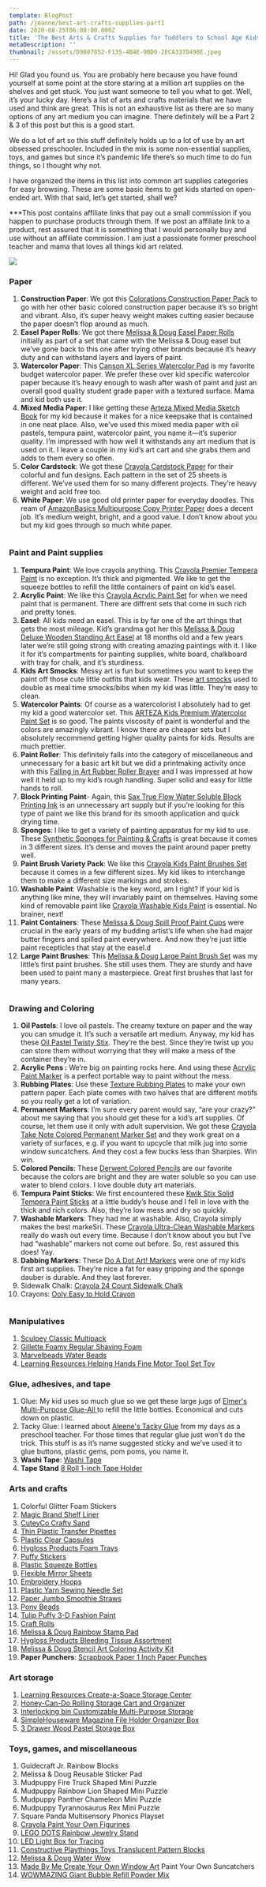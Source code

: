 ```yaml
---
template: BlogPost
path: /jeanne/best-art-crafts-supplies-part1
date: 2020-08-25T06:08:00.000Z
title: 'The Best Arts & Crafts Supplies for Toddlers to School Age Kids, Part 1'
metaDescription: ''
thumbnail: /assets/D9807852-F135-4B4E-9BD0-2ECA337D498E.jpeg
---
```

Hi! Glad you found us. You are probably here because you have found yourself at some point at the store staring at a million art supplies on the shelves and get stuck. You just want someone to tell you what to get. Well, it’s your lucky day. Here’s a list of arts and crafts materials that we have used and think are great. This is not an exhaustive list as there are so many options of any art medium you can imagine. There definitely will be a Part 2 & 3 of this post but this is a good start. 

We do a lot of art so this stuff definitely holds up to a lot of use by an art obsessed preschooler. Included in the mix is some non-essential supplies, toys, and games but since it’s pandemic life there’s so much time to do fun things, so I thought why not. 

I have organized the items in this list into common art supplies categories for easy browsing. These are some basic items to get kids started on open-ended art. With that said, let’s get started, shall we?

\*\**This post contains affiliate links that pay out a small commission if you happen to purchase products through them.  If we post an affiliate link to a product, rest assured that it is something that I would personally buy and use without an affiliate commission. I am just a passionate former preschool teacher and mama that loves all things kid art related. 

![](/assets/daniel-lincoln-HlEu2OvHtI0-unsplash.jpg)

### Paper

1. **Construction Paper**: We got this [Colorations Construction Paper Pack](https://amzn.to/34BRDDG) to go with her other basic colored construction paper because it’s so bright and vibrant. Also, it’s super heavy weight makes cutting easier because the paper doesn’t flop around as much. 
2. **Easel Paper Rolls**: We got there [Melissa & Doug Easel Paper Rolls ](https://amzn.to/2Qt0yiw)initially as part of a set that came with the Melissa & Doug easel but we’ve gone back to this one after trying other brands because it’s heavy duty and can withstand layers and layers of paint. 
3. **Watercolor Paper**: This [Canson XL Series Watercolor Pad](https://amzn.to/3gAFwJs) is my favorite budget watercolor paper. We prefer these over kid specific watercolor paper because it’s heavy enough to wash after wash of paint and just an overall good quality student grade paper with a textured surface. Mama and kid both use it.
4. **Mixed Media Paper**: I like getting these [Arteza Mixed Media Sketch Book](https://amzn.to/3gBpLSp) for my kid because it makes for a nice keepsake that is contained in one neat place. Also, we’ve used this mixed media paper with oil pastels, tempura paint, watercolor paint, you name it—it’s superior quality. I’m impressed with how well it withstands any art medium that is used on it. I leave a couple in my kid’s art cart and she grabs them and adds to them every so often. 
5. **Color Cardstock**: We got these [Crayola Cardstock Paper](https://amzn.to/2YCxVnL) for their colorful and fun designs. Each pattern in the set of 25 sheets is different. We’ve used them for so many different projects. They’re heavy weight and acid free too.
6. **White Paper**: We use good old printer paper for everyday doodles. This ream of [AmazonBasics Multipurpose Copy Printer Paper](https://amzn.to/2YA9AyA) does a decent job. It’s medium weight, bright, and a good value. I don’t know about you but my kid goes through so much white paper.

![]()

### Paint and Paint supplies

1. **Tempura Paint**: We love crayola anything. This [Crayola Premier Tempera Paint](https://amzn.to/3gwfIyd) is no exception. It’s thick and pigmented. We like to get the squeeze bottles to refill the little containers of paint on kid’s easel.
2. **Acrylic Paint**: We like this [Crayola Acrylic Paint Set](https://amzn.to/2QvCATG) for when we need paint that is permanent. There are diffrent sets that come in such rich and pretty tones. 
3. **Easel**: All kids need an easel. This is by far one of the art things that gets the most mileage. Kid’s grandma got her this [Melissa & Doug Deluxe Wooden Standing Art Easel](https://amzn.to/2FXvvcF) at 18 months old and a few years later we’re still going strong with creating amazing paintings with it. I like it for it’s compartments for painting supplies, white board, chalkboard with tray for chalk, and it’s sturdiness. 
4. **Kids Art Smocks**: Messy art is fun but sometimes you want to keep the paint off those cute little outfits that kids wear. These [art smocks](https://amzn.to/2Qp4LE5) used to double as meal time smocks/bibs when my kid was little. They’re easy to clean.
5. **Watercolor Paints**: Of course as a watercolorist I absolutely had to get my kid a good watercolor set. This [ARTEZA Kids Premium Watercolor Paint Set](https://amzn.to/3hsc4qi) is so good. The paints viscosity of paint is wonderful and the colors are amazingly vibrant. I know there are cheaper sets but I absolutely recommend getting higher quality paints for kids. Results are much prettier.
6. **Paint Roller**: This definitely falls into the category of miscellaneous and unnecessary for a basic art kit but we did a printmaking activity once with this [Falling in Art Rubber Roller Brayer](https://amzn.to/2EsNqHS) and I was impressed at how well it held up to my kid’s rough handling. Super solid and easy for little hands to roll. 
7. **Block Printing Paint**- Again, this [Sax True Flow Water Soluble Block Printing Ink](https://amzn.to/2Ex4Ra6) is an unnecessary art supply but if you’re looking for this type of paint we like this brand for its smooth application and quick drying time.
8. **Sponges**: I like to get a variety of painting apparatus for my kid to use. These [Synthetic Sponges for Painting & Crafts](https://amzn.to/32ql9cU) is great because it comes in 3 different sizes. It’s dense and moves the paint around paper pretty well. 
9. **Paint Brush Variety Pack**: We like this [Crayola Kids Paint Brushes Set](https://amzn.to/2ECCUxo) because it comes in a few different sizes. My kid likes to interchange them to make a different size markings and strokes. 
10. **Washable Paint**: Washable is the key word, am I right? If your kid is anything like mine, they will invariably paint on themselves. Having some kind of removable paint like [Crayola Washable Kids Paint](https://amzn.to/34FfIcP) is essential. No brainer, next!
11. **Paint Containers**: These [Melissa & Doug Spill Proof Paint Cups](https://amzn.to/3hy1WMS) were crucial in the early years of my budding artist’s life when she had major butter fingers and spilled paint everywhere. And now they’re just little paint recepticles that stay at the easel.d
12. **Large Paint Brushes**: This [Melissa & Doug Large Paint Brush Set](https://amzn.to/2EADITt) was my little’s first paint brushes. She still uses them. They are sturdy and have been used to paint many a masterpiece. Great first brushes that last for many years. 

![]()

### Drawing and Coloring

1. **Oil Pastels**: I love oil pastels. The creamy texture on paper and the way you can smudge it. It’s such a versatile art medium. Anyway, my kid has these [Oil Pastel Twisty Stix](https://amzn.to/34zRBML). They’re the best. Since they’re twist up you can store them without worrying that they will make a mess of the container they’re in. 
2. **Acrylic Pens :** We’re big on painting rocks here. And using these [Acrylic Paint Marker](https://amzn.to/2EkgT6V) is a perfect portable way to paint without the mess. 
3. **Rubbing Plates**: Use these [Texture Rubbing Plates](https://amzn.to/2EtN8jZ) to make your own pattern paper. Each plate comes with two halves that are different motifs so you really get a lot of variation. 
4. **Permanent Markers**: I’m sure every parent would say, “are your crazy?” about me saying that you should get these for a kid’s art supplies. Of course, let them use it only with adult supervision. We got these [Crayola Take Note Colored Permanent Marker Set](https://amzn.to/34B76UI) and they work great on a variety of surfaces, e.g. if you want to upcycle that milk jug into some window suncatchers. And they cost a few bucks less than Sharpies. Win win. 
5. **Colored Pencils**: These [Derwent Colored Pencils](https://amzn.to/32sfnYh) are our favorite because the colors are bright and they are water soluble so you can use water to blend colors. I love double duty art materials. 
6. **Tempura Paint Sticks**: We first encountered these [Kwik Stix Solid Tempera Paint Sticks](https://amzn.to/3loVmua) at a little buddy’s house and I fell in love with the thick and rich colors. Also, they’re low mess and dry so quickly. 
7. **Washable Markers**: They had me at washable. Also, Crayola simply makes the best markeSri. These [Crayola Ultra-Clean Washable Markers](https://amzn.to/2QtfE7G) really do wash out every time. Because I don’t know about you but I’ve had “washable” markers not come out before. So, rest assured this does! Yay. 
8. **Dabbing Markers**: These [Do A Dot Art! Markers](https://amzn.to/34yTHfO) were one of my kid’s first art supplies. They’re nice a fat for easy gripping and the sponge dauber is durable. And they last forever. 
9. Sidewalk Chalk: [Crayola 24 Count Sidewalk Chalk](https://amzn.to/2QrzS1F)
10. Crayons: [Ooly Easy to Hold Crayon ](https://amzn.to/2D5VTA1)

![]()

### Manipulatives

1. [Sculpey Classic Multipack](https://amzn.to/2EHoPi4)
2. [Gillette Foamy Regular Shaving Foam](https://amzn.to/3lkom6s)
3. [Marvelbeads Water Beads](https://amzn.to/3lq7LhQ)
4. [Learning Resources Helping Hands Fine Motor Tool Set Toy](https://amzn.to/2YAPHHZ)

### [](https://amzn.to/2YAPHHZ)Glue, adhesives, and tape

1. Glue: My kid uses so much glue so we get these large jugs of [Elmer's Multi-Purpose Glue-All ](https://amzn.to/2YBS0ue)to refill the little bottles. Economical and cuts down on plastic. [](https://amzn.to/2YBS0ue)
2. Tacky Glue: I learned about [Aleene's Tacky Glue](https://amzn.to/32sev5X) from my days as a preschool teacher. For those times that regular glue just won’t [](https://amzn.to/32sev5X)do the trick. This stuff is as it’s name suggested sticky and we’ve used it to glue buttons, plastic gems, pom poms, you name it. [](https://amzn.to/32sev5X)
3. **Washi Tape**: [Washi Tape](https://amzn.to/3lzVPtU)
4. **Tape Stand** [8 Roll 1-inch Tape Holder ](https://amzn.to/34zwkCH)

### Arts and crafts

1. Colorful Glitter Foam Stickers
2. [Magic Brand Shelf Liner](https://amzn.to/32I1mpJ)
3. [CuteyCo Crafty Sand](https://amzn.to/2YBL4x0)
4. [Thin Plastic Transfer Pipettes](https://amzn.to/3gtIhfz)
5. [Plastic Clear Capsules](https://amzn.to/32s71zT)
6. [Hygloss Products Foam Trays](https://amzn.to/3lq0GOi)
7. [Puffy Stickers](https://amzn.to/2EtphRw)
8. [Plastic Squeeze Bottles](https://amzn.to/3aZYsA8)
9. [Flexible Mirror Sheets](https://amzn.to/3gwQ0JV)
10. [Embroidery Hoops](https://amzn.to/3gskpJb)
11. [Plastic Yarn Sewing Needle Set](https://amzn.to/2FXDqqp)
12. [Paper Jumbo Smoothie Straws](https://amzn.to/3gBCx3j)
13. [Pony Beads](https://amzn.to/2Qrwkwj)
14. [Tulip Puffy 3-D Fashion Paint](https://amzn.to/3hAvqtA)
15. [Craft Rolls](https://amzn.to/3jlDUFp)
16. [Melissa & Doug Rainbow Stamp Pad](https://amzn.to/2El4Qq0)
17. [Hygloss Products Bleeding Tissue Assortment](https://amzn.to/3jiHn7o)
18. [Melissa & Doug Stencil Art Coloring Activity Kit](https://amzn.to/3gyEQEr)
19. **Paper Punchers**: [Scrapbook Paper 1 Inch Paper Punches](https://amzn.to/3jpUHqz)

### Art storage

1. [Learning Resources Create-a-Space Storage Center](https://amzn.to/2G0MGKp)
2. [Honey-Can-Do Rolling Storage Cart and Organizer](https://amzn.to/2YF0bGg)
3. [Interlocking bin Customizable Multi-Purpose Storage](https://amzn.to/31AhIRI)
4. [SimpleHouseware Magazine File Holder Organizer Box](https://amzn.to/2Qu82C7)
5. [3 Drawer Wood Pastel Storage Box](https://amzn.to/2YDN3Bc)

### Toys, games, and miscellaneous

1. Guidecraft Jr. Rainbow Blocks
2. Melissa & Doug Reusable Sticker Pad
3. Mudpuppy Fire Truck Shaped Mini Puzzle
4. Mudpuppy Rainbow Lion Shaped Mini Puzzle
5. Mudpuppy Panther Chameleon Mini Puzzle
6. Mudpuppy Tyrannosaurus Rex Mini Puzzle
7. Square Panda Multisensory Phonics Playset
8. [Crayola Paint Your Own Figurines ](https://amzn.to/2YBKa3A)
9. [LEGO DOTS Rainbow Jewelry Stand](https://amzn.to/3hsc2ia)
10. [LED Light Box for Tracing](https://amzn.to/2YEH6E9)
11. [Constructive Playthings Toys Translucent Pattern Blocks](https://amzn.to/2Qrw2FR)
12. [Melissa & Doug Water Wow](https://amzn.to/3ljAyo1)
13. [Made By Me Create Your Own Window Art](https://amzn.to/3lnMntd)  Paint Your Own Suncatchers
14. [WOWMAZING Giant Bubble Refill Powder Mix](https://amzn.to/34zG2oC)

